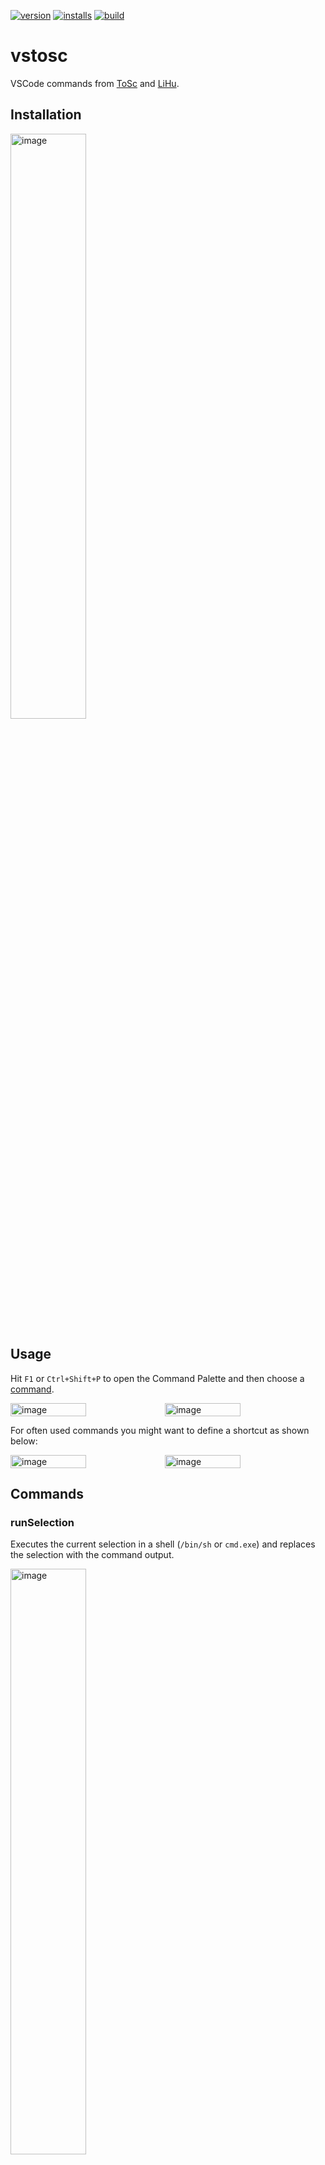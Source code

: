 [![version](https://img.shields.io/vscode-marketplace/v/toscm.vstosc.svg?style=flat-square)](https://marketplace.visualstudio.com/items?itemName=toscm.vstosc)
[![installs](https://img.shields.io/vscode-marketplace/d/toscm.vstosc.svg?style=flat-square)](https://marketplace.visualstudio.com/items?itemName=toscm.vstosc)
[![build](https://github.com/toscm/vstosc/actions/workflows/build.yml/badge.svg)](https://github.com/toscm/vstosc/actions/workflows/build.yml)

# vstosc

VSCode commands from [ToSc](https://github.com/toscm/vstosc) and [LiHu](https://github.com/huy29433).

## Installation

<img src="https://github.com/toscm/vstosc/assets/12760468/81d9d3e7-78aa-47a3-bf3a-6536970f1d50" alt="image" width=49%>

## Usage

Hit `F1` or `Ctrl+Shift+P` to open the Command Palette and then choose a [command](#commands).

<div style="display: flex;">
<img src="https://github.com/toscm/vstosc/assets/12760468/da1297b3-9671-4e8c-8f74-bca2064762e2" alt="image" width=49%>
<img src="https://github.com/toscm/vstosc/assets/12760468/03343a69-bc56-4e2a-82db-bf32fd924d51" alt="image" width=49%>
</div>

For often used commands you might want to define a shortcut as shown below:

<div style="display: flex;">
<img src="https://github.com/toscm/vstosc/assets/12760468/45201d5b-1555-4485-b7c6-6658fdc3841f" alt="image" width=49%>
<img src="https://github.com/toscm/vstosc/assets/12760468/f24fcc2f-677d-474e-8129-6ef3fa99988a" alt="image" width=49%>
</div>

## Commands

### runSelection

Executes the current selection in a shell (`/bin/sh` or `cmd.exe`) and replaces the selection with the command output.

<img src="https://github.com/toscm/vstosc/assets/12760468/1bbebada-5916-4a34-82fe-0d5bc30a5877" alt="image" width=49%>

### runCommand

Opens an input box asking the user for a command. The entered command will be run in a shell (`/bin/sh` or `cmd.exe`) and the output is inserted at the current cursor position. In case there is text selected while the command is executed, the selected text will be used as stdin for the command and replaced with the command's output.

<img src="https://github.com/toscm/vstosc/assets/12760468/dc442bb0-8d9d-4e88-9397-353b4621da77" alt="image" width=49%>

### knitRmd

Sends the following text to the currently active console:

```R
rmarkdown::render("<path-of-currently-active-file")
```

### mathMode

Inserts `~$$` at the current position and places the cursor in between `$$`. A potential leading space is removed.

## Contribute

1. Clone this repo and open the folder in VSCode
2. Run `npm install` to install all dependencies
3. Modify [package.json](package.json) and [src/extensions.ts](src/extensions.ts) as required (ChatGPT is your friend).
4. Hit F5 to and run the extension in a new *Extension Development Host* window.
5. See [Debugging the extension](https://code.visualstudio.com/api/get-started/your-first-extension#debugging-the-extension) in case something isn't working as expected.
6. Increase the version in [package.json](package.json) according to the rules of [Semantic versioning](https://semver.org/)
7. Push your changes and tag the commit (see section [publish](#publish) for details about the publishing process triggered by tagging a commit from the main branch)

### Publish

Whenever a commit from the main branch receives a tag, the [publish](.github/workflows/publish.yml) action is triggered, which uploads the extension `vsce` to the [VSCode Marketplace](https://marketplace.visualstudio.com/manage/publishers/toscm). In case the pipeline fails and you want to do the publishing manually, the following steps would be required:

1. Run `npm install -g @vscode/vsce` to install the Visual Studio Code Extension Tool.
2. Run `vsce package` to build the new package in VSCode package format `.vsix`
3. Login to the [VSCode Marketplace](https://marketplace.visualstudio.com/manage/publishers/toscm) using a valid access token for the [Azure DevOps Organization toscm](https://dev.azure.com/toscm/) using command `vsce login toscm`
4. Publish the extension using command `vsce publish`

For further guidelines see [VSCode Extension API](https://code.visualstudio.com/api) and [VSCode Publishing Extensions](https://code.visualstudio.com/api/working-with-extensions/publishing-extension).
